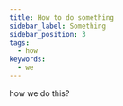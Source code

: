 ```yaml
---
title: How to do something
sidebar_label: Something
sidebar_position: 3
tags:
  - how
keywords:
  - we
---
```

how we do this?